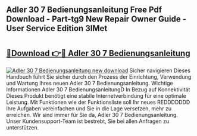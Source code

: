 ## Adler 30 7 Bedienungsanleitung Free Pdf Download - Part-tg9 New Repair Owner Guide - User Service Edition 3lMet

# <h2><a href="http://df2hoy.blite.top/?on=Adler+30+7+Bedienungsanleitung">🔗Download 👉🔴 Adler 30 7 Bedienungsanleitung</a></h2>

[![Adler 30 7 Bedienungsanleitung new download](https://i.imgur.com/lujVjoI.png)](http://df2hoy.blite.top/?on=Adler+30+7+Bedienungsanleitung)
Sicher navigieren Dieses Handbuch führt Sie sicher durch den Prozess der Einrichtung, Verwendung und Wartung Ihres neuen Adler 30 7 Bedienungsanleitung. Wichtige Informationen Adler 30 7 BedienungsanleitungD In Bezug auf Konnektivität Dieses Produkt benötigt eine stabile Internetverbindung für eine optimale Leistung. Mit Funktionen wie der Funktionsliste soll Ihr neues REDDDDDDD Ihre Aufgaben vereinfachen und Sie in die Lage versetzen, mehr zu erreichen. Wir sind immer für Sie da, Adler 30 7 Bedienungsanleitung. Unser Kundensupport-Team ist bestrebt, Sie bei allen Anfragen zu unterstützen.
